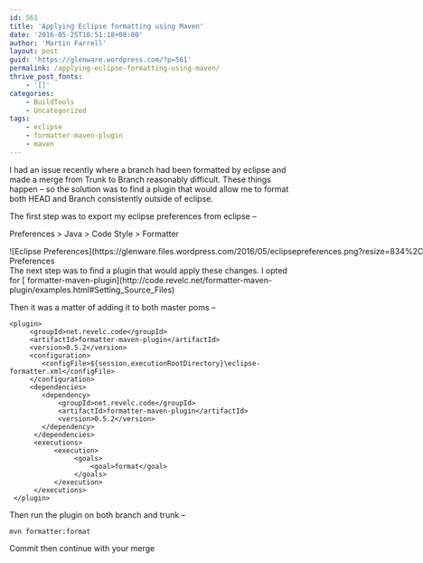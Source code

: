 ```yaml
---
id: 561
title: 'Applying Eclipse formatting using Maven'
date: '2016-05-25T10:51:18+00:00'
author: 'Martin Farrell'
layout: post
guid: 'https://glenware.wordpress.com/?p=561'
permalink: /applying-eclipse-formatting-using-maven/
thrive_post_fonts:
    - '[]'
categories:
    - BuildTools
    - Uncategorized
tags:
    - eclipse
    - formatter-maven-plugin
    - maven
---
```


I had an issue recently where a branch had been formatted by eclipse and made a merge from Trunk to Branch reasonably difficult. These things happen – so the solution was to find a plugin that would allow me to format both HEAD and Branch consistently outside of eclipse.

The first step was to export my eclipse preferences from eclipse –

Preferences &gt; Java &gt; Code Style &gt; Formatter

<div class="wp-caption alignnone" id="attachment_566" style="width: 844px">![Eclipse Preferences](https://glenware.files.wordpress.com/2016/05/eclipsepreferences.png?resize=834%2C697)Eclipse Preferences

</div>The next step was to find a plugin that would apply these changes. I opted for [ formatter-maven-plugin](http://code.revelc.net/formatter-maven-plugin/examples.html#Setting_Source_Files)

Then it was a matter of adding it to both master poms –

```
<plugin>
     <groupId>net.revelc.code</groupId>
     <artifactId>formatter-maven-plugin</artifactId>
     <version>0.5.2</version>
     <configuration>
        <configFile>${session.executionRootDirectory}\eclipse-formatter.xml</configFile>
     </configuration>
     <dependencies>
        <dependency>
            <groupId>net.revelc.code</groupId>
            <artifactId>formatter-maven-plugin</artifactId>
            <version>0.5.2</version>
        </dependency> 
      </dependencies>
      <executions>
           <execution>
                <goals>
                    <goal>format</goal>
                </goals>
           </execution>
      </executions>
 </plugin>
```

Then run the plugin on both branch and trunk –

```
mvn formatter:format
```

Commit then continue with your merge